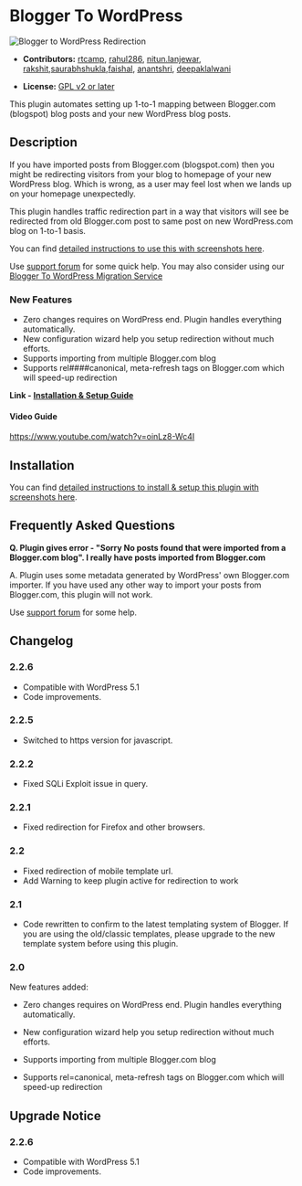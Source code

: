 # Blogger To WordPress

![Blogger to WordPress Redirection](https://plugins.svn.wordpress.org/blogger-to-wordpress-redirection/assets/banner-772x250.jpg)

* **Contributors:** [rtcamp](http://profiles.wordpress.org/rtcamp), [rahul286](http://profiles.wordpress.org/rahul286), [nitun.lanjewar](http://profiles.wordpress.org/nitun.lanjewar), [rakshit](http://profiles.wordpress.org/rakshit),[saurabhshukla](http://profiles.wordpress.org/saurabhshukla),[faishal](http://profiles.wordpress.org/faishal), [anantshri](http://profiles.wordpress.org/anantshri), [deepaklalwani](https://profiles.wordpress.org/deepaklalwani/)

* **License:** [GPL v2 or later](http://www.gnu.org/licenses/gpl-2.0.html)

This plugin automates setting up 1-to-1 mapping between Blogger.com (blogspot) blog posts and your new WordPress blog posts.

## Description

If you have imported posts from Blogger.com (blogspot.com) then you might be redirecting visitors from your blog to homepage of your new WordPress blog. Which is wrong, as a user may feel lost when we lands up on your homepage unexpectedly.

This plugin handles traffic redirection part in a way that visitors will see be redirected from old Blogger.com post to same post on new WordPress.com blog on 1-to-1 basis.

You can find [detailed instructions to use this with screenshots here](https://bloggertowp.org/tutorials/blogger-to-wordpress-redirection-plugin/).

Use [support forum](https://wordpress.org/support/plugin/blogger-to-wordpress-redirection/) for some quick help.
You may also consider using our [Blogger To WordPress Migration Service](https://bloggertowp.org/service/)

### New Features

* Zero changes requires on WordPress end. Plugin handles everything automatically.
* New configuration wizard help you setup redirection without much efforts.
* Supports importing from multiple Blogger.com blog
* Supports rel####canonical, meta-refresh tags on Blogger.com which will speed-up redirection

**Link - [Installation & Setup Guide](https://bloggertowp.org/tutorials/blogger-to-wordpress-redirection-plugin/)**

#### Video Guide

https://www.youtube.com/watch?v=oinLz8-Wc4I

## Installation

You can find [detailed instructions to install & setup this plugin with screenshots here](http://rtcamp.com/tutorials/blogger-to-wordpress-redirection-plugin/).

## Frequently Asked Questions

**Q. Plugin gives error - "Sorry No posts found that were imported from a Blogger.com blog". I really have posts imported from Blogger.com**

A. Plugin uses some metadata generated by WordPress' own Blogger.com importer.
If you have used any other way to import your posts from Blogger.com, this plugin will not work.

Use [support forum](https://wordpress.org/support/plugin/blogger-to-wordpress-redirection/) for some help.

## Changelog

### 2.2.6

* Compatible with WordPress 5.1
* Code improvements.

### 2.2.5

* Switched to https version for javascript.

### 2.2.2

* Fixed SQLi Exploit issue in query.

### 2.2.1

* Fixed redirection for Firefox and other browsers.

### 2.2

* Fixed redirection of mobile template url.
* Add Warning to keep plugin active for redirection to work

### 2.1

* Code rewritten to confirm to the latest templating system of Blogger. If you are using the old/classic templates, please upgrade to the new template system before using this plugin.

### 2.0

New features added:

* Zero changes requires on WordPress end. Plugin handles everything automatically.

* New configuration wizard help you setup redirection without much efforts.

* Supports importing from multiple Blogger.com blog

* Supports rel=canonical, meta-refresh tags on Blogger.com which will speed-up redirection

## Upgrade Notice

### 2.2.6

* Compatible with WordPress 5.1
* Code improvements.
